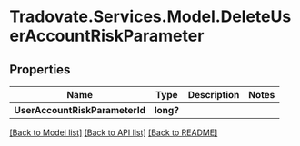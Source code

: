 # Tradovate.Services.Model.DeleteUserAccountRiskParameter
## Properties

Name | Type | Description | Notes
------------ | ------------- | ------------- | -------------
**UserAccountRiskParameterId** | **long?** |  | 

[[Back to Model list]](../README.md#documentation-for-models) [[Back to API list]](../README.md#documentation-for-api-endpoints) [[Back to README]](../README.md)

